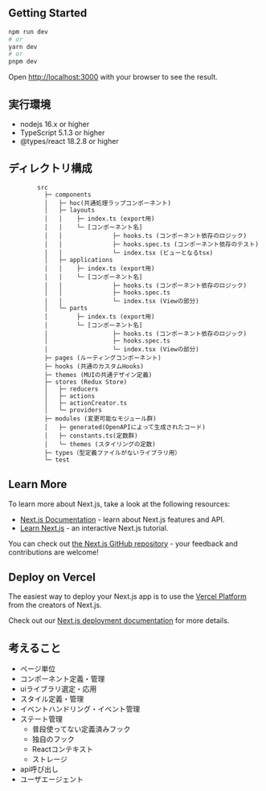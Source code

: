 
## Getting Started

```bash
npm run dev
# or
yarn dev
# or
pnpm dev
```

Open [http://localhost:3000](http://localhost:3000) with your browser to see the result.

## 実行環境

- nodejs 16.x or higher
- TypeScript 5.1.3 or higher
- @types/react 18.2.8 or higher

## ディレクトリ構成

```
        src
          ├─ components
          │   ├─ hoc(共通処理ラップコンポーネント)
          │   ├─ layouts
          │   │    ├─ index.ts (export用)
          │   │    └─ [コンポーネント名]
          │   │              ├─ hooks.ts (コンポーネント依存のロジック)
          │   │              ├─ hooks.spec.ts (コンポーネント依存のテスト)
          │   │              └─ index.tsx (ビューとなるtsx)
          │   ├─ applications
          │   │    ├─ index.ts (export用)
          │   │    └─ [コンポーネント名]
          │   │              ├─ hooks.ts (コンポーネント依存のロジック)
          │   │              ├─ hooks.spec.ts
          │   │              └─ index.tsx (Viewの部分)
          │   └─ parts
          │        ├─ index.ts (export用)
          │        └─ [コンポーネント名]
          │                  ├─ hooks.ts (コンポーネント依存のロジック)
          │                  ├─ hooks.spec.ts
          │                  └─ index.tsx (Viewの部分)
          ├─ pages (ルーティングコンポーネント)
          ├─ hooks (共通のカスタムHooks)
          ├─ themes (MUIの共通デザイン定義)
          ├─ stores (Redux Store)
          │   ├─ reducers
          │   ├─ actions
          │   ├─ actionCreator.ts
          │   └─ providers
          ├─ modules (変更可能なモジュール群)
          │   ├─ generated(OpenAPIによって生成されたコード)
          │   ├─ constants.ts(定数群)
          │   └─ themes (スタイリングの定数)
          ├─ types（型定義ファイルがないライブラリ用）
          └─ test
```


## Learn More

To learn more about Next.js, take a look at the following resources:

- [Next.js Documentation](https://nextjs.org/docs) - learn about Next.js features and API.
- [Learn Next.js](https://nextjs.org/learn) - an interactive Next.js tutorial.

You can check out [the Next.js GitHub repository](https://github.com/vercel/next.js/) - your feedback and contributions are welcome!

## Deploy on Vercel

The easiest way to deploy your Next.js app is to use the [Vercel Platform](https://vercel.com/new?utm_medium=default-template&filter=next.js&utm_source=create-next-app&utm_campaign=create-next-app-readme) from the creators of Next.js.

Check out our [Next.js deployment documentation](https://nextjs.org/docs/deployment) for more details.

## 考えること

- ページ単位
- コンポーネント定義・管理
- uiライブラリ選定・応用
- スタイル定義・管理
- イベントハンドリング・イベント管理
- ステート管理
  - 普段使ってない定義済みフック
  - 独自のフック
  - Reactコンテキスト
  - ストレージ
- api呼び出し
- ユーザエージェント
